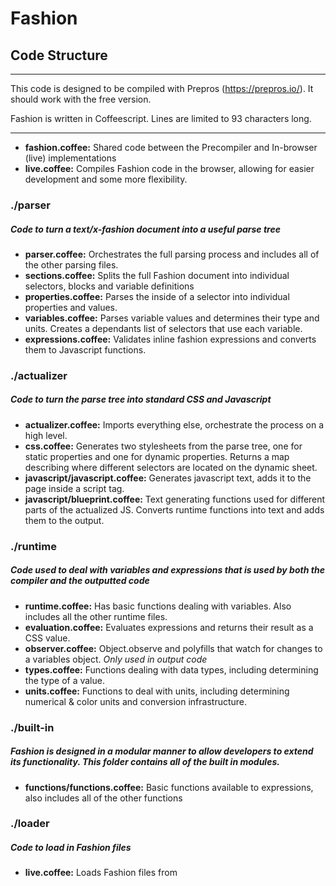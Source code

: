 # Fashion
## Code Structure
***

This code is designed to be compiled with Prepros (https://prepros.io/). It should work with the free version.

Fashion is written in Coffeescript. Lines are limited to 93 characters long.

***

* **fashion.coffee:** Shared code between the Precompiler and In-browser (live) implementations
* **live.coffee:** Compiles Fashion code in the browser, allowing for easier development and some more flexibility.

### ./parser
##### Code to turn a text/x-fashion document into a useful parse tree

* **parser.coffee:** Orchestrates the full parsing process and includes all of the other parsing files.
* **sections.coffee:** Splits the full Fashion document into individual selectors, blocks and variable definitions
* **properties.coffee:** Parses the inside of a selector into individual properties and values.
* **variables.coffee:** Parses variable values and determines their type and units. Creates a dependants list of selectors that use each variable.
* **expressions.coffee:** Validates inline fashion expressions and converts them to Javascript functions.

### ./actualizer
##### Code to turn the parse tree into standard CSS and Javascript

* **actualizer.coffee:** Imports everything else, orchestrate the process on a high level.
* **css.coffee:** Generates two stylesheets from the parse tree, one for static properties and one for dynamic properties. Returns a map describing where different selectors are located on the dynamic sheet.
* **javascript/javascript.coffee:** Generates javascript text, adds it to the page inside a script tag.
* **javascript/blueprint.coffee:** Text generating functions used for different parts of the actualized JS. Converts runtime functions into text and adds them to the output.

### ./runtime
##### Code used to deal with variables and expressions that is used by both the compiler and the outputted code

* **runtime.coffee:** Has basic functions dealing with variables. Also includes all the other runtime files.
* **evaluation.coffee:** Evaluates expressions and returns their result as a CSS value.
* **observer.coffee:** Object.observe and polyfills that watch for changes to a variables object. *Only used in output code*
* **types.coffee:** Functions dealing with data types, including determining the type of a value.
* **units.coffee:** Functions to deal with units, including determining numerical & color units and conversion infrastructure.

### ./built-in
##### Fashion is designed in a modular manner to allow developers to extend its functionality. This folder contains all of the built in modules.

* **functions/functions.coffee:** Basic functions available to expressions, also includes all of the other functions

### ./loader
##### Code to load in Fashion files

* **live.coffee:** Loads Fashion files from <style> and <link> tags

### ./types
##### Equivalent to C++ typedefs, useful standardizations

* **types.coffee:** List of singular, constant and composite data types in a numbered enum format.
* **units.coffee:** List of numerical and color units
* **constants.coffee:** List of allowed values for constant types like display, align, and built-in colors.

### ./helpers
##### Some extra stuff that might be useful

* **dom.coffee:** Functions to create, find and populate different DOM elements
